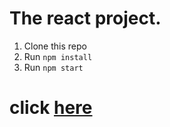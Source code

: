 # The react project. 

1. Clone this repo
2. Run `npm install`
3. Run `npm start`


  # click [here](https://davidirankunda.github.io/robofreinds/)

